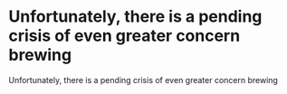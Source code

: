 # Unfortunately, there is a pending crisis of even greater concern brewing

Unfortunately, there is a pending crisis of even greater concern brewing
